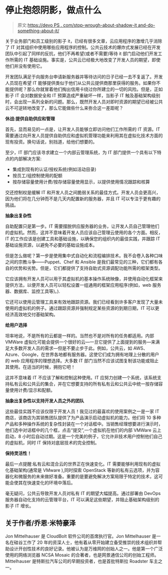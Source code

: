 # 停止抱怨阴影，做点什么

> 原文:[https://devo PS . com/stop-wrough-about-shadow-it and-do-something-about-it/](https://devops.com/stop-whining-about-shadow-it-and-do-something-about-it/)

关于业务部门和员工级别的影子 it，已经有很多文章，云应用程序的激增几乎消除了 IT 对其组织中使用哪些应用程序的控制。公共云技术的爆炸式发展已经在开发团队中引起了同样的反抗，他们不再希望(或者不需要)等待 it 部门启动他们开发工作所需的 IT 基础设施。事实是，公共云已经极大地改变了开发人员的期望，即使他们并没有使用它。

开发团队满足于向服务台申请新服务器并等待访问的日子已经一去不复返了。开发人员现在希望 IT 能够提供类似于他们从公共云提供商那里获得的服务。如果你不能提供呢？那么你就冒着他们掏出信用卡绕过你所建立的一切的风险。但是，正如影子 IT 会对数据安全和 IT 预算造成严重破坏一样，当影子 IT 触及基础架构级别时，会出现一系列全新的问题。那么，既然开发人员对即时资源的期望已经被公共云不可逆转地改变了，那么它能做些什么来弥合这一差距呢？

**休战:提供自助供应和管理**

首先，显而易见的一点是，让开发人员能够立即访问他们工作所需的 IT 资源。IT 需要通过向开发人员提供自助供应和虚拟机管理功能来利用其在虚拟化技术方面的现有投资。换句话说，别挡道，给他们想要的。

至少，IT 部门应该寻求建立一个内部云管理系统，为 IT 部门提供一个具有以下特点的内部解决方案:

*   集成到现有的认证/授权系统(例如活动目录)
*   按员工/组控制使用的配额
*   按存储容量使用计费/按存储容量使用显示，以提供使用情况跟踪和核算

交还控制权是缓解 IT 和开发人员之间脆弱关系的最佳方式。开发人员会更高兴，因为他们将在几分钟而不是几天内配置新的服务器，并且 IT 可以专注于更有趣的挑战。

**抽象出复杂性**

自助配置只是第一步。IT 需要摆脱供应服务器的业务，让开发人员自己管理他们的虚拟机。然而，这并不意味着开发人员应该自己管理云使用的各个方面。相反，IT 的工作应该是创建工具和基础设施，以确保您的组织内的最佳实践，并跟踪 IT 基础设施资源，以避免不必要的基础设施成本。

但是怎么做呢？第一步是使用集中式自动化和流程编排技术。我不会卷入各种口味之间的宗教斗争——Puppet、Chef 和 Ansible 是我们最常见的三种，它们都有各自的优势和劣势。但是，它们都提供了支持自助式资源调配功能所需的框架类型。

它应该拥有开发人员可以用于其虚拟机的基本操作系统映像，并使用自动化框架来提供方法，以便开发人员可以轻松设置一组通用的框架应用程序(例如，web 服务器、数据库、监控工具等)。).

它还可以使用云管理工具来有效地跟踪资源。我们已经看到许多客户发现了大量未使用的虚拟机的例子。通过跟踪资源并强制规定某些资源的到期日期，IT 可以更经济高效地交付基础架构。

**给用户选择**

坦率地说，不是所有的云都是一样的。当然也不是对所有的任务都适用。内部 VMWare 虚拟化可能会提供一个很好的云—一旦它提供了上面提到的服务—来满足大多数开发人员的需求—但是不要止步于此。例如，公共云，如 AWS、Azure、Google，在世界各地都有服务器。这使它们成为拥有地理上分散的用户的 web 应用程序的理想选择。大多数 IT 部门当然不应该试图复制该功能或阻止其使用。在适当的时候，拥抱它吧！

这并不意味着 IT 不应该了解和控制这种使用。IT 应努力创建一个系统，该系统支持私有云和公共云的集合，并在它想要支持的所有私有云和公共云中统一按存储容量使用计费/显示和配额。

**抽象出复杂性以支持开发人员之外的团队**

这些最佳实践不应该仅限于开发人员！我见过的最喜欢的使用案例之一是一家 IT 商店，该商店为其销售团队提供了为产品演示启动虚拟机的能力。他们将 10 多种产品和多种操作系统的复杂性封装在一个对话框中。当销售经理想要进行演示时，他们选中对话框中的几个框，点击“提交”,一个虚拟机在他们的内部 VMWare 云上启动，8 小时后自动过期。这是一个完美的例子，它允许非技术用户控制他们自己的虚拟机，同时 IT 保持对底层技术的完全控制。

**保持灵活性！**

最后一点提醒:私有云和混合云的世界正在快速变化。IT 需要能够利用现有的虚拟化基础架构(通常是 VMware ),同时探索 OpenStack 等新的私有云选项，并为容器化和微服务的未来做好准备。重要的是要避免解决方案局限于特定的技术，这可能会使其在快速变化的环境中落后。

毫无疑问，公共云导致开发人员对私有 IT 的期望大幅提高。通过部署由 DevOps 服务器自动化支持的云管理平台，IT 可以满足这些期望，并阻止基础架构级别的影子 IT 增长。

## 关于作者/乔恩·米特豪泽

Jon Mittelhauser 是 CloudBolt 软件公司的首席执行官。Jon Mittelhauser 是一名在硅谷工作了 20 年的资深人士，他有着从零开始建立备受推崇的技术组织并帮助设计开创性技术的良好记录。他被认为是万维网的创始人之一。他是第一个广泛使用的网络浏览器 NCSA Mosaic 的合著者，也是网景通信公司的创始工程师。Mittelhauser 是特斯拉汽车公司的早期投资者，也是首批特斯拉 Roadster 车主之一。